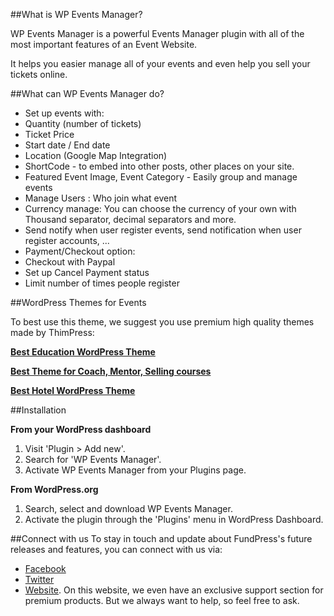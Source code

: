 ##What is WP Events Manager?

WP Events Manager is a powerful Events Manager plugin with all of the most important features of an Event Website.

It helps you easier manage all of your events and even help you sell your tickets online.

##What can WP Events Manager do?

* Set up events with:
 * Quantity (number of tickets)
 * Ticket Price 
 * Start date / End date 
 * Location (Google Map Integration)
 * ShortCode - to embed into other posts, other places on your site.
 * Featured Event Image, Event Category - Easily group and manage events
* Manage Users : Who join what event 
* Currency manage: You can choose the currency of your own with Thousand separator, decimal separators and more. 
* Send notify when user register events, send notification when user register accounts, ... 
* Payment/Checkout option:
 * Checkout with Paypal 
 * Set up Cancel Payment status 
 * Limit number of times people register 

##WordPress Themes for Events

To best use this theme, we suggest you use premium high quality themes made by ThimPress:

**[Best Education WordPress Theme](https://themeforest.net/item/education-wordpress-theme-education-wp/14058034?utm_source=wporg&utm_medium=wphotelbooking&ref=thimpress&utm_campaign=wphotelbooking)**

**[Best Theme for Coach, Mentor, Selling courses](https://themeforest.net/item/speaker-and-life-coach-wordpress-theme-coaching-wp/17097658?utm_source=wporg&utm_medium=wphotelbooking&ref=thimpress&utm_campaign=wphotelbooking)**

**[Best Hotel WordPress Theme](http://themeforest.net/item/hotel-wordpress-theme-sailing/13321455?utm_source=wporg&utm_medium=wphotelbooking&ref=thimpress&utm_campaign=wphotelbooking)**


##Installation

**From your WordPress dashboard**
1. Visit 'Plugin > Add new'.
2. Search for 'WP Events Manager'.
3. Activate WP Events Manager from your Plugins page.

**From WordPress.org**
1. Search, select and download WP Events Manager.
2. Activate the plugin through the 'Plugins' menu in WordPress Dashboard.

##Connect with us
To stay in touch and update about FundPress's future releases and features, you can connect with us via:
- [Facebook](https://www.facebook.com/ThimPress/)
- [Twitter](http://twitter.com/thimpress)
- [Website](http://thimpress.com/). On this website, we even have an exclusive support section for premium products. But we always want to help, so feel free to ask.

